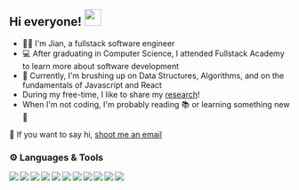 
## Hi everyone! <img src="https://raw.githubusercontent.com/MartinHeinz/MartinHeinz/master/wave.gif" width="30px">

- 👨‍💻 I'm Jian, a fullstack software engineer  
- 💻 After graduating in Computer Science, I attended Fullstack Academy to learn more about software development
- 📜 Currently, I'm brushing up on Data Structures, Algorithms, and on the fundamentals of Javascript and React
- During my free-time, I like to share my [research](https://tinyurl.com/notionjian)!
- When I'm not coding, I'm probably reading 📚 or learning something new 🤔


💬 If you want to say hi, [shoot me an email](mailto:corestart@gmail.com)

### ⚙️ Languages & Tools

<img align="left" img src="https://img.icons8.com/color/48/000000/javascript--v1.png"/>
<img align="left" img src="https://img.icons8.com/color/48/000000/html-5--v1.png"/>
<img align="left" img src="https://img.icons8.com/color/48/000000/css3.png"/>
<img align="left" img src="https://img.icons8.com/color/48/000000/react-native.png"/>
<img align="left" img src="https://img.icons8.com/color/48/000000/redux.png"/>
<img align="left" img src="https://img.icons8.com/color/48/000000/nodejs.png"/>
<img align="left" img src="https://img.icons8.com/color/48/000000/git.png"/>
<img align="left" img src="https://img.icons8.com/color-glass/48/000000/github.png"/>
<img align="left" img src="https://img.icons8.com/color/48/000000/heroku.png"/>
<img align="left" img src="https://img.icons8.com/color/48/000000/postgreesql.png"/>
<img align="left" img src="https://img.icons8.com/color/48/000000/webpack.png"/>
<!--

